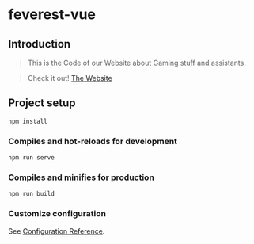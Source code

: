 # feverest-vue

## Introduction

> This is the Code of our Website about Gaming stuff and assistants.

>Check it out!
[The Website](https://feverest.de)

## Project setup
```
npm install
```

### Compiles and hot-reloads for development
```
npm run serve
```

### Compiles and minifies for production
```
npm run build
```

### Customize configuration
See [Configuration Reference](https://cli.vuejs.org/config/).
